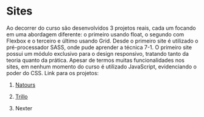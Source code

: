 # Sites 

Ao decorrer do curso são desenvolvidos 3 projetos reais, cada um focando em uma abordagem diferente: o primeiro usando float, o segundo com Flexbox e o terceiro e último usando Grid. Desde o primeiro site é utilizado o pré-processador SASS, onde pude aprender a técnica 7-1. 
O primeiro site possui um módulo exclusivo para o design responsivo, tratando tanto da teoria quanto da prática. Apesar de termos muitas funcionalidades nos sites, em nenhum momento do curso é utilizado JavaScript, evidenciando o poder do CSS.
Link para os projetos:

1. [Natours](https://christyschott.github.io/natours.github.io/)

2. [Trillo](https://christyschott.github.io/trillo.github.io/)

3. Nexter
